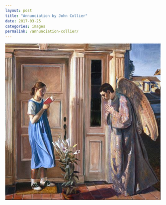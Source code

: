 ```yaml
---
layout: post
title: "Annunciation by John Collier"
date: 2017-03-25
categories: images
permalink: /annunciation-collier/
---
```


<img src="/_assets/annunciation.jpg" alt="Annunciation by John Collier">